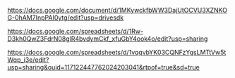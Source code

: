 https://docs.google.com/document/d/1MKywckfbWW3DajUtOCVU3XZNKOG-0hAM7InpPAI0ytg/edit?usp=drivesdk

https://docs.google.com/spreadsheets/d/1Rw-D3kh0QwZ3FdrN08glR4bvdymCkf_xfuGbY4ook4o/edit?usp=sharing

https://docs.google.com/spreadsheets/d/1vqqvbYK03CQNFzYgsLMTtVw5tWqp_i3e/edit?usp=sharing&ouid=117122447762024203041&rtpof=true&sd=true
